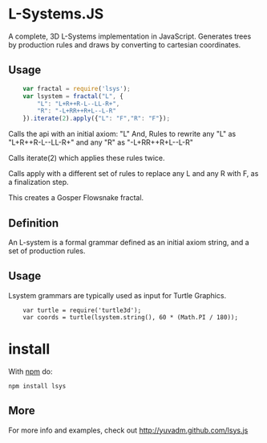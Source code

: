 L-Systems.JS
============

A complete, 3D L-Systems implementation in JavaScript. Generates trees by
production rules and draws by converting to cartesian coordinates.

Usage
-----

```js
    var fractal = require('lsys');
    var lsystem = fractal("L", {
        "L": "L+R++R-L--LL-R+", 
        "R": "-L+RR++R+L--L-R"
    }).iterate(2).apply({"L": "F","R": "F"}); 
```

Calls the api with an initial axiom: "L"
And,
Rules to rewrite any "L" as "L+R++R-L--LL-R+" and any "R" as "-L+RR++R+L--L-R"

Calls iterate(2) which applies these rules twice.

Calls apply with a different set of rules to replace any L and any R with F, as a finalization step.

This creates a Gosper Flowsnake fractal.


Definition
------

An L-system is a formal grammar defined as an initial axiom string, and a set
of production rules.


Usage
-----

Lsystem grammars are typically used as input for Turtle Graphics.

        var turtle = require('turtle3d');
        var coords = turtle(lsystem.string(), 60 * (Math.PI / 180));


# install

With [npm](https://npmjs.org) do:

```
npm install lsys
```


More
----

For more info and examples, check out http://yuvadm.github.com/lsys.js

